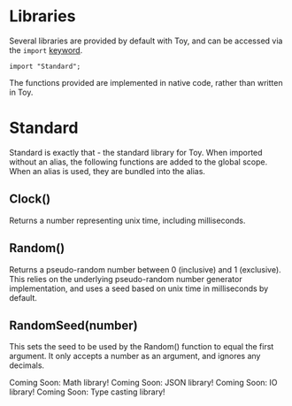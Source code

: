 # Libraries

Several libraries are provided by default with Toy, and can be accessed via the `import` [keyword](tutorial.md#Import).

```
import "Standard";
```

The functions provided are implemented in native code, rather than written in Toy.

# Standard

Standard is exactly that - the standard library for Toy. When imported without an alias, the following functions are added to the global scope. When an alias is used, they are bundled into the alias.

## Clock()

Returns a number representing unix time, including milliseconds.

## Random()

Returns a pseudo-random number between 0 (inclusive) and 1 (exclusive). This relies on the underlying pseudo-random number generator implementation, and uses a seed based on unix time in milliseconds by default.

## RandomSeed(number)

This sets the seed to be used by the Random() function to equal the first argument. It only accepts a number as an argument, and ignores any decimals.

Coming Soon: Math library!
Coming Soon: JSON library!
Coming Soon: IO library!
Coming Soon: Type casting library!
